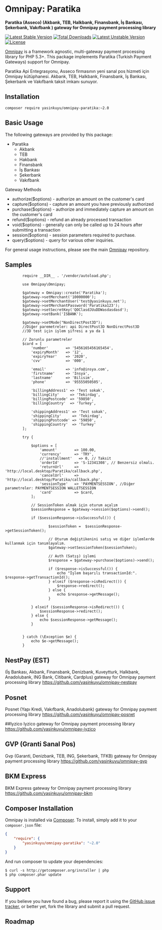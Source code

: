 # Omnipay: Paratika

**Paratika (Asseco) (Akbank, TEB, Halkbank, Finansbank, İş Bankası, Şekerbank, Vakıfbank ) gateway for Omnipay payment processing library**

[![Latest Stable Version](https://poser.pugx.org/yasinkuyu/omnipay-paratika/v/stable)](https://packagist.org/packages/yasinkuyu/omnipay-paratika) 
[![Total Downloads](https://poser.pugx.org/yasinkuyu/omnipay-paratika/downloads)](https://packagist.org/packages/yasinkuyu/omnipay-paratika) 
[![Latest Unstable Version](https://poser.pugx.org/yasinkuyu/omnipay-paratika/v/unstable)](https://packagist.org/packages/yasinkuyu/omnipay-paratika) 
[![License](https://poser.pugx.org/yasinkuyu/omnipay-paratika/license)](https://packagist.org/packages/yasinkuyu/omnipay-paratika)

[Omnipay](https://github.com/thephpleague/omnipay) is a framework agnostic, multi-gateway payment
processing library for PHP 5.3+. This package implements Paratika (Turkish Payment Gateways) support for Omnipay.


Paratika Api Entegrasyonu, Asseco firmasının yeni sanal pos hizmeti için Omnipay kütüphanesi. 
Akbank, TEB, Halkbank, Finansbank, İş Bankası, Şekerbank ve Vakıfbank taksit imkanı sunuyor. 


## Installation

    composer require yasinkuyu/omnipay-paratika:~2.0

## Basic Usage

The following gateways are provided by this package:

* Paratika
    - Akbank
    - TEB
    - Hakbank 
    - Finansbank
    - İş Bankası 
    - Şekerbank
    - Vakıfbank 

Gateway Methods

* authorize($options) - authorize an amount on the customer's card
* capture($options) - capture an amount you have previously authorized
* purchase($options) - authorize and immediately capture an amount on the customer's card
* refund($options) - refund an already processed transaction
* void($options) - generally can only be called up to 24 hours after submitting a transaction
* session($options) - session parameters required to purchase.
* query($options) - query for various other inquiries.

For general usage instructions, please see the main [Omnipay](https://github.com/thephpleague/omnipay)
repository.
 
## Samples

			require __DIR__ . '/vendor/autoload.php';

			use Omnipay\Omnipay;

			$gateway = Omnipay::create('Paratika');
			$gateway->setMerchant('10000000');
			$gateway->setMerchantUser('test@yasinkuyu.net');
			$gateway->setMerchantPassword('Paratika123');
			$gateway->setSecretKey('QOClasdJUuDDWasdasdasd');
			$gateway->setBank('ISBANK');

			$gateway->setMode("NonDirectPost3D");
			//Diğer paremetreler: api DirectPost3D NonDirectPost3D
			//3D test için işlem şifresi a ya da 1

			// Zorunlu parametreler
			$card = [
			    'number'        => '5456165456165454',
			    'expiryMonth'   => '12',
			    'expiryYear'    => '2020',
			    'cvv'           => '000',

			    'email'         => 'info@insya.com',
			    'firstname'     => 'Insya',
			    'lastname'      => 'Bilisim',
			    'phone'         => '95555050505',

			    'billingAddress1' => 'Test sokak',
			    'billingCity'     => 'Tekirdag',
			    'billingPostcode' => '59850',
			    'billingCountry'  => 'Turkey',

			    'shippingAddress1' => 'Test sokak',
			    'shippingCity'     => 'Tekirdag',
			    'shippingPostcode' => '59850',
			    'shippingCountry'  => 'Turkey'
			];

			try {
			 
			    $options = [
			        'amount'        => 100.00,
			        'currency'      => 'TRY',
			        //'installment'   => 0, // Taksit
			        'orderId'       => 'S-12341308', // Benzersiz olmalı.
			        'returnUrl'     => 'http://local.desktop/Paratika/callback.php',
			        'cancelUrl'     => 'http://local.desktop/Paratika/callback.php',
			        'sessionType'   => 'PAYMENTSESSION', //Diğer parametreler: PAYMENTSESSION WALLETSESSION
			        'card'          => $card,
			    ];

			    // SessionToken almak için oturum açalım
			    $sessionResponse = $gateway->session($options)->send();
			    
			    if ($sessionResponse->isSuccessful()) {
			        
			            $sessionToken =  $sessionResponse->getSessionToken();

			            // Oturum değiştikenini satış ve diğer işlemlerde kullanmak için tanımlayalım.
			            $gateway->setSessionToken($sessionToken);

			            // Auth (Satış) işlemi
			            $response = $gateway->purchase($options)->send();

			            if ($response->isSuccessful()) {
			                echo "İşlem başarılı transactionId:". $response->getTransactionId();
			            } elseif ($response->isRedirect()) {
			                $response->redirect();
			            } else {
			                echo $response->getMessage();
			            }

			    } elseif ($sessionResponse->isRedirect()) {
			        $sessionResponse->redirect();
			    } else {
			        echo $sessionResponse->getMessage();
			    }

			 
			} catch (\Exception $e) {
			    echo $e->getMessage();
			}

## NestPay (EST)
(İş Bankası, Akbank, Finansbank, Denizbank, Kuveytturk, Halkbank, Anadolubank, ING Bank, Citibank, Cardplus) gateway for Omnipay payment processing library
https://github.com/yasinkuyu/omnipay-nestpay

## Posnet
Posnet (Yapı Kredi, Vakıfbank, Anadolubank) gateway for Omnipay payment processing library
https://github.com/yasinkuyu/omnipay-posnet

##Iyzico
Iyzico gateway for Omnipay payment processing library
https://github.com/yasinkuyu/omnipay-iyzico

## GVP (Granti Sanal Pos)
Gvp (Garanti, Denizbank, TEB, ING, Şekerbank, TFKB) gateway for Omnipay payment processing library
https://github.com/yasinkuyu/omnipay-gvp

## BKM Express
BKM Express gateway for Omnipay payment processing library
https://github.com/yasinkuyu/omnipay-bkm


## Composer Installation

Omnipay is installed via [Composer](http://getcomposer.org/). To install, simply add it
to your `composer.json` file:

```json
{
    "require": {
        "yasinkuyu/omnipay-paratika": "~2.0"
    }
}
```

And run composer to update your dependencies:

    $ curl -s http://getcomposer.org/installer | php
    $ php composer.phar update


## Support

If you believe you have found a bug, please report it using the [GitHub issue tracker](https://github.com/yasinkuyu/omnipay-paratika/issues),
or better yet, fork the library and submit a pull request.

## Roadmap
 
